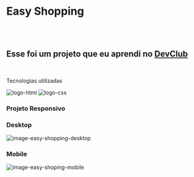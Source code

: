 <h1>Easy Shopping</h1>
<br>
<br>
<h2>Esse foi um projeto que eu aprendi no <a href="https://rodolfomori.com.br/devclub">DevClub</a></h2>
<br>
<p>Tecnologias utilizadas</p>
  
<img src="https://img.shields.io/badge/HTML5-E34F26?style=for-the-badge&logo=html5&logoColor=white" alt="logo-html"/>
<img src="https://img.shields.io/badge/CSS3-1572B6?style=for-the-badge&logo=css3&logoColor=white" alt="logo-css"/>

<h3>Projeto Responsivo</h3>
<h3>Desktop</h3>
<img src="https://github.com/paulocunha31/easy-shopping/blob/master/assets/desktop.PNG?raw=true" alt="image-easy-shopping-desktop" />
<h3>Mobile</h3>
<img src="https://github.com/paulocunha31/easy-shopping/blob/master/assets/mobile.PNG?raw=true" alt="image-easy-shoping-mobile" />
